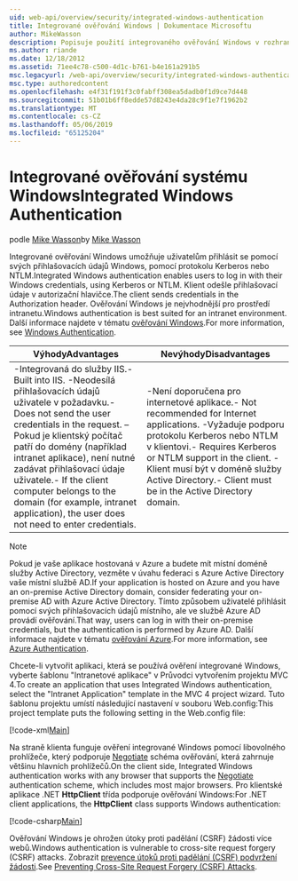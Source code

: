 ```yaml
---
uid: web-api/overview/security/integrated-windows-authentication
title: Integrované ověřování Windows | Dokumentace Microsoftu
author: MikeWasson
description: Popisuje použití integrovaného ověřování Windows v rozhraní ASP.NET Web API.
ms.author: riande
ms.date: 12/18/2012
ms.assetid: 71ee4c78-c500-4d1c-b761-b4e161a291b5
msc.legacyurl: /web-api/overview/security/integrated-windows-authentication
msc.type: authoredcontent
ms.openlocfilehash: e4f31f191f3c0fabff308ea5dadb0f1d9ce7d448
ms.sourcegitcommit: 51b01b6ff8edde57d8243e4da28c9f1e7f1962b2
ms.translationtype: MT
ms.contentlocale: cs-CZ
ms.lasthandoff: 05/06/2019
ms.locfileid: "65125204"
---
```

# <a name="integrated-windows-authentication"></a><span data-ttu-id="0965c-103">Integrované ověřování systému Windows</span><span class="sxs-lookup"><span data-stu-id="0965c-103">Integrated Windows Authentication</span></span>

<span data-ttu-id="0965c-104">podle [Mike Wasson](https://github.com/MikeWasson)</span><span class="sxs-lookup"><span data-stu-id="0965c-104">by [Mike Wasson](https://github.com/MikeWasson)</span></span>

<span data-ttu-id="0965c-105">Integrované ověřování Windows umožňuje uživatelům přihlásit se pomocí svých přihlašovacích údajů Windows, pomocí protokolu Kerberos nebo NTLM.</span><span class="sxs-lookup"><span data-stu-id="0965c-105">Integrated Windows authentication enables users to log in with their Windows credentials, using Kerberos or NTLM.</span></span> <span data-ttu-id="0965c-106">Klient odešle přihlašovací údaje v autorizační hlavičce.</span><span class="sxs-lookup"><span data-stu-id="0965c-106">The client sends credentials in the Authorization header.</span></span> <span data-ttu-id="0965c-107">Ověřování Windows je nejvhodnější pro prostředí intranetu.</span><span class="sxs-lookup"><span data-stu-id="0965c-107">Windows authentication is best suited for an intranet environment.</span></span> <span data-ttu-id="0965c-108">Další informace najdete v tématu [ověřování Windows](https://www.iis.net/configreference/system.webserver/security/authentication/windowsauthentication).</span><span class="sxs-lookup"><span data-stu-id="0965c-108">For more information, see [Windows Authentication](https://www.iis.net/configreference/system.webserver/security/authentication/windowsauthentication).</span></span>

| <span data-ttu-id="0965c-109">Výhody</span><span class="sxs-lookup"><span data-stu-id="0965c-109">Advantages</span></span> | <span data-ttu-id="0965c-110">Nevýhody</span><span class="sxs-lookup"><span data-stu-id="0965c-110">Disadvantages</span></span> |
| --- | --- |
| <span data-ttu-id="0965c-111">-Integrovaná do služby IIS.</span><span class="sxs-lookup"><span data-stu-id="0965c-111">- Built into IIS.</span></span> <span data-ttu-id="0965c-112">-Neodesílá přihlašovacích údajů uživatele v požadavku.</span><span class="sxs-lookup"><span data-stu-id="0965c-112">- Does not send the user credentials in the request.</span></span> <span data-ttu-id="0965c-113">– Pokud je klientský počítač patří do domény (například intranet aplikace), není nutné zadávat přihlašovací údaje uživatele.</span><span class="sxs-lookup"><span data-stu-id="0965c-113">- If the client computer belongs to the domain (for example, intranet application), the user does not need to enter credentials.</span></span> | <span data-ttu-id="0965c-114">-Není doporučena pro internetové aplikace.</span><span class="sxs-lookup"><span data-stu-id="0965c-114">- Not recommended for Internet applications.</span></span> <span data-ttu-id="0965c-115">-Vyžaduje podporu protokolu Kerberos nebo NTLM v klientovi.</span><span class="sxs-lookup"><span data-stu-id="0965c-115">- Requires Kerberos or NTLM support in the client.</span></span> <span data-ttu-id="0965c-116">-Klient musí být v doméně služby Active Directory.</span><span class="sxs-lookup"><span data-stu-id="0965c-116">- Client must be in the Active Directory domain.</span></span> |

> [!NOTE]
> <span data-ttu-id="0965c-117">Pokud je vaše aplikace hostovaná v Azure a budete mít místní doméně služby Active Directory, vezměte v úvahu federaci s Azure Active Directory vaše místní službě AD.</span><span class="sxs-lookup"><span data-stu-id="0965c-117">If your application is hosted on Azure and you have an on-premise Active Directory domain, consider federating your on-premise AD with Azure Active Directory.</span></span> <span data-ttu-id="0965c-118">Tímto způsobem uživatelé přihlásit pomocí svých přihlašovacích údajů místního, ale ve službě Azure AD provádí ověřování.</span><span class="sxs-lookup"><span data-stu-id="0965c-118">That way, users can log in with their on-premise credentials, but the authentication is performed by Azure AD.</span></span> <span data-ttu-id="0965c-119">Další informace najdete v tématu [ověřování Azure](../../../visual-studio/overview/2012/windows-azure-authentication.md).</span><span class="sxs-lookup"><span data-stu-id="0965c-119">For more information, see [Azure Authentication](../../../visual-studio/overview/2012/windows-azure-authentication.md).</span></span>

<span data-ttu-id="0965c-120">Chcete-li vytvořit aplikaci, která se používá ověření integrované Windows, vyberte šablonu "Intranetové aplikace" v Průvodci vytvořením projektu MVC 4.</span><span class="sxs-lookup"><span data-stu-id="0965c-120">To create an application that uses Integrated Windows authentication, select the "Intranet Application" template in the MVC 4 project wizard.</span></span> <span data-ttu-id="0965c-121">Tuto šablonu projektu umístí následující nastavení v souboru Web.config:</span><span class="sxs-lookup"><span data-stu-id="0965c-121">This project template puts the following setting in the Web.config file:</span></span>

[!code-xml[Main](integrated-windows-authentication/samples/sample1.xml)]

<span data-ttu-id="0965c-122">Na straně klienta funguje ověření integrované Windows pomocí libovolného prohlížeče, který podporuje [Negotiate](http://www.ietf.org/rfc/rfc4559.txt) schéma ověřování, která zahrnuje většinu hlavních prohlížečů.</span><span class="sxs-lookup"><span data-stu-id="0965c-122">On the client side, Integrated Windows authentication works with any browser that supports the [Negotiate](http://www.ietf.org/rfc/rfc4559.txt) authentication scheme, which includes most major browsers.</span></span> <span data-ttu-id="0965c-123">Pro klientské aplikace .NET **HttpClient** třída podporuje ověřování Windows:</span><span class="sxs-lookup"><span data-stu-id="0965c-123">For .NET client applications, the **HttpClient** class supports Windows authentication:</span></span>

[!code-csharp[Main](integrated-windows-authentication/samples/sample2.cs)]

<span data-ttu-id="0965c-124">Ověřování Windows je ohrožen útoky proti padělání (CSRF) žádosti více webů.</span><span class="sxs-lookup"><span data-stu-id="0965c-124">Windows authentication is vulnerable to cross-site request forgery (CSRF) attacks.</span></span> <span data-ttu-id="0965c-125">Zobrazit [prevence útoků proti padělání (CSRF) podvržení žádosti](preventing-cross-site-request-forgery-csrf-attacks.md).</span><span class="sxs-lookup"><span data-stu-id="0965c-125">See [Preventing Cross-Site Request Forgery (CSRF) Attacks](preventing-cross-site-request-forgery-csrf-attacks.md).</span></span>
